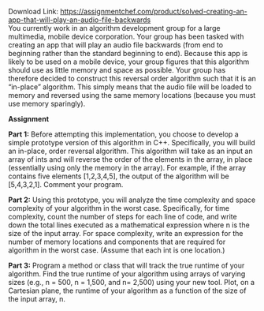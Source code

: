 Download Link: https://assignmentchef.com/product/solved-creating-an-app-that-will-play-an-audio-file-backwards
<br>
You currently work in an algorithm development group for a large multimedia, mobile device corporation. Your group has been tasked with creating an app that will play an audio file backwards (from end to beginning rather than the standard beginning to end). Because this app is likely to be used on a mobile device, your group figures that this algorithm should use as little memory and space as possible. Your group has therefore decided to construct this reversal order algorithm such that it is an “in-place” algorithm. This simply means that the audio file will be loaded to memory and reversed using the same memory locations (because you must use memory sparingly).

<strong>Assignment</strong>

<strong>Part 1:</strong> Before attempting this implementation, you choose to develop a simple prototype version of this algorithm in C++. Specifically, you will build an in-place, order reversal algorithm. This algorithm will take as an input an array of ints and will reverse the order of the elements in the array, in place (essentially using only the memory in the array). For example, if the array contains five elements [1,2,3,4,5], the output of the algorithm will be [5,4,3,2,1]. Comment your program.

<strong>Part 2:</strong> Using this prototype, you will analyze the time complexity and space complexity of your algorithm in the worst case. Specifically, for time complexity, count the number of steps for each line of code, and write down the total lines executed as a mathematical expression where n is the size of the input array. For space complexity, write an expression for the number of memory locations and components that are required for algorithm in the worst case. (Assume that each int is one location.)

<strong>Part 3:</strong> Program a method or class that will track the true runtime of your algorithm. Find the true runtime of your algorithm using arrays of varying sizes (e.g., n = 500, n = 1,500, and n= 2,500) using your new tool. Plot, on a Cartesian plane, the runtime of your algorithm as a function of the size of the input array, n.